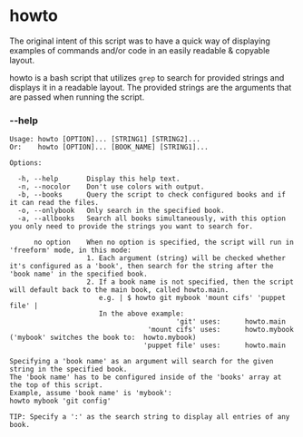 # howto
The original intent of this script was to have a quick way of displaying examples of commands and/or code in an easily readable & copyable layout.

howto is a bash script that utilizes `grep` to search for provided strings and displays it in a readable layout.
The provided strings are the arguments that are passed when running the script.

### --help
```
Usage: howto [OPTION]... [STRING1] [STRING2]...
Or:    howto [OPTION]... [BOOK_NAME] [STRING1]...

Options:

  -h, --help       Display this help text.
  -n, --nocolor    Don't use colors with output.
  -b, --books      Query the script to check configured books and if it can read the files.
  -o, --onlybook   Only search in the specified book.
  -a, --allbooks   Search all books simultaneously, with this option you only need to provide the strings you want to search for.

      no option    When no option is specified, the script will run in 'freeform' mode, in this mode:
                   1. Each argument (string) will be checked whether it's configured as a 'book', then search for the string after the 'book name' in the specified book.
                   2. If a book name is not specified, then the script will default back to the main book, called howto.main.
                      e.g. | $ howto git mybook 'mount cifs' 'puppet file' |
                      In the above example:
                                         'git' uses:      howto.main
                                  'mount cifs' uses:      howto.mybook    ('mybook' switches the book to:  howto.mybook)
                                 'puppet file' uses:      howto.main

Specifying a 'book name' as an argument will search for the given string in the specified book.
The 'book name' has to be configured inside of the 'books' array at the top of this script.
Example, assume 'book name' is 'mybook':
howto mybook 'git config'

TIP: Specify a ':' as the search string to display all entries of any book.
```
